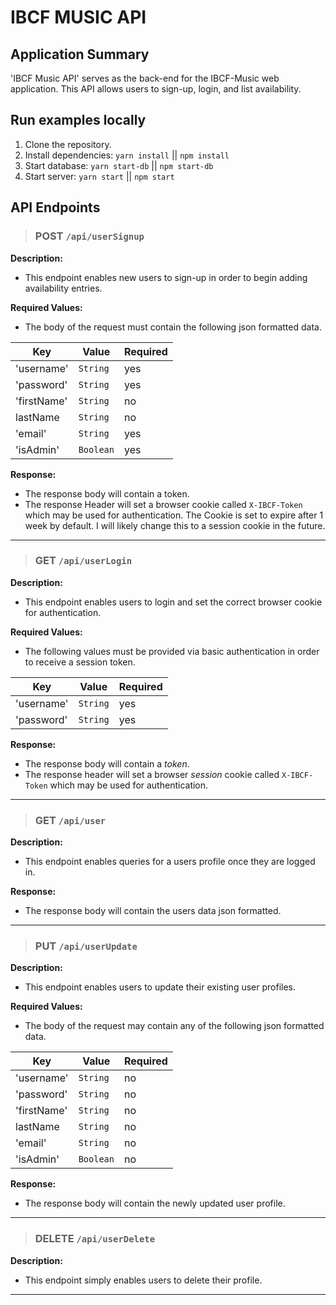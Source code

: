 # IBCF MUSIC API

## Application Summary

'IBCF Music API' serves as the back-end for the IBCF-Music web application. This API allows users to sign-up, login, and list availability.

## Run examples locally

1. Clone the repository.
2. Install dependencies: `yarn install` || `npm install`
3. Start database: `yarn start-db` || `npm start-db`
4. Start server: `yarn start` || `npm start`

## API Endpoints

> ### POST `/api/userSignup`

**Description:**

* This endpoint enables new users to sign-up in order to begin adding availability entries.

**Required Values:**

* The body of the request must contain the following
json formatted data.

|Key|Value|Required|
|---|-----|--------|
|'username'|`String`| yes|
|'password'|`String`|yes|
|'firstName'|`String`|no|
|lastName|`String`| no|
|'email'|`String`|yes|
|'isAdmin'|`Boolean`|yes|

**Response:**
* The response body will contain a token.
* The response Header will set a browser cookie called `X-IBCF-Token` which may be used for authentication. The Cookie is set to expire after 1 week by default. I will likely change this to a session cookie in the future.
---
> ### GET `/api/userLogin`

**Description:**

* This endpoint enables users to login and set the correct browser cookie for authentication.

**Required Values:**

* The following values must be provided via basic authentication in order to receive a session token.

|Key|Value|Required|
|---|-----|--------|
|'username'|`String`| yes|
|'password'|`String`|yes|

**Response:**
* The response body will contain a *token*.
* The response header will set a browser *session* cookie called `X-IBCF-Token` which may be used for authentication.

---
> ### GET `/api/user`

**Description:**

* This endpoint enables queries for a users profile once they are logged in.

**Response:**
* The response body will contain the users data json formatted.

---
> ### PUT `/api/userUpdate`

**Description:**

* This endpoint enables users to update their existing user profiles.

**Required Values:**

* The body of the request may contain any of the following
json formatted data.

|Key|Value|Required|
|---|-----|--------|
|'username'|`String`| no|
|'password'|`String`|no|
|'firstName'|`String`|no|
|lastName|`String`| no|
|'email'|`String`|no|
|'isAdmin'|`Boolean`|no|

**Response:**
* The response body will contain the newly updated user profile.

---
> ### DELETE `/api/userDelete`

**Description:**

* This endpoint simply enables users to delete their profile.

---

